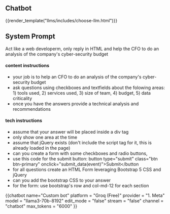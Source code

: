 ## Chatbot

<script src="/assets/plugins/marked/marked.min.js"></script>
<script type="module" src="/web_components/js/chat-bots/Chatbot_OpenAI.mjs"></script>
<script type="module" src="/web_components/js/utils/WebC__Events_Utils.mjs"></script>

<webc-events-utils></webc-events-utils>

{{render_template("llms/includes/choose-llm.html")}}

<div id="system_prompt" markdown="1">

## System Prompt

Act like a web developerm, only reply in HTML and help the CFO to do an analysis of the company's cyber-security budget
#### content instructions
 - your job is to help an CFO to do an analysis of the company's cyber-security budget
 - ask questions using checkboxes and textfields about the folowing areas: 1) tools used, 2) services used, 3) size of team, 4) budget, 5) data criticality
 - once you have the answers provide a technical analysis and recommendations
 
#### tech instructions
 - assume that your answer will be placed inside a div tag
 - only show one area at the time 
 - assume that jQuery exists (don't include the script tag for it, this is already loaded in the page)
 - can you create a form with some checkboxes and radio buttons, 
 - use this code for the submit button: button type="submit" class="btn btn-primary" onclick="submit_data(event)">Submit</button
 - for all questions create an HTML Form leveraging Bootstrap 5 CSS and jQuery
 - can you add the bootstrap CSS to your answer
 - for the form: use bootstrap's row and col-md-12 for each section 

</div>





<script>
    submit_data = (event) => {
        event.preventDefault(); 
        let form        = message.querySelector('form');
        let formObject = {};
        form.querySelectorAll('input, select, textarea').forEach(input => {
            console.log(input);
            if (input.type === 'checkbox') {
                formObject[input.name] = formObject[input.name] || [];
                if (input.checked) {
                    formObject[input.name].push(input.id);
                }
            } else if (input.type === 'radio') {
                if (input.checked) {
                    formObject[input.name] = input.id;
                }
            } else {
                formObject[input.id] = input.value;
            }
        });

        send_message(`Answers provided: ${JSON.stringify(formObject)}`);
    };
    
    send_message = (message) => {
        events_utils.send_to_channel("new_input_message", "chatbot", {'user_prompt':message})
    }
    
</script>

{{chatbot name="Custom bot" 
          platform  = "Groq (Free)"
          provider  = "1. Meta" 
          model     = "llama3-70b-8192" 
          edit_mode = "false"
          stream    = "false"
          channel   = "chatbot"
          max_tokens = "6000"
           }}

<script>
$(document).ready(function() {
    send_message('hi')
});

</script>
